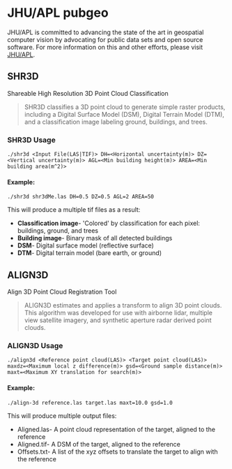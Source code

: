 # JHU/APL pubgeo
JHU/APL is committed to advancing the state of the art in geospatial computer vision by advocating for public data sets 
and open source software. For more information on this and other efforts, please visit [JHU/APL](http://www.jhuapl.edu/pubgeo.html).

## SHR3D

Shareable High Resolution 3D Point Cloud Classification
>SHR3D classifies a 3D point cloud to generate simple raster products, including a Digital Surface Model (DSM), Digital 
Terrain Model (DTM), and a classification image labeling ground, buildings, and trees.

### SHR3D Usage
    ./shr3d <Input File(LAS|TIF)> DH=<Horizontal uncertainty(m)> DZ=<Vertical uncertainty(m)> AGL=<Min building height(m)> AREA=<Min building area(m^2)>

#### Example:
    ./shr3d shr3dMe.las DH=0.5 DZ=0.5 AGL=2 AREA=50
This will produce a multiple tif files as a result:
* **Classification image**- 'Colored' by classification for each pixel: buildings, ground, and trees
* **Building image**- Binary mask of all detected buildings
* **DSM**- Digital surface model (reflective surface)
* **DTM**- Digital terrain model (bare earth, or ground)

## ALIGN3D
Align 3D Point Cloud Registration Tool
>ALIGN3D estimates and applies a transform to align 3D point clouds. This algorithm was developed 
for use with airborne lidar, multiple view satellite imagery, and synthetic aperture radar 
derived point clouds.

### ALIGN3D Usage
    ./align3d <Reference point cloud(LAS)> <Target point cloud(LAS)> maxdz=<Maximum local z difference(m)> gsd=<Ground sample distance(m)> maxt=<Maximum XY translation for search(m)>

#### Example:
    ./align-3d reference.las target.las maxt=10.0 gsd=1.0
This will produce multiple output files:
* Aligned.las- A point cloud representation of the target, aligned to the reference
* Aligned.tif- A DSM of the target, aligned to the reference
* Offsets.txt- A list of the xyz offsets to translate the target to align with the reference 
